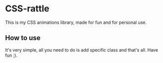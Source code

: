 # CSS-rattle
This is my CSS animations library, made for fun and for personal use.

## How to use

It's very simple, all you need to do is add specific class and that's all.
Have fun ;).
